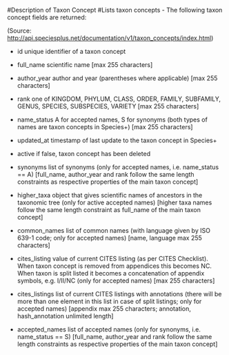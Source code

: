 #Description of Taxon Concept
#Lists taxon concepts - The following taxon concept fields are returned:

(Source: http://api.speciesplus.net/documentation/v1/taxon_concepts/index.html)

- id
unique identifier of a taxon concept

- full_name
scientific name [max 255 characters]

- author_year
author and year (parentheses where applicable) [max 255 characters]

- rank
one of KINGDOM, PHYLUM, CLASS, ORDER, FAMILY, SUBFAMILY, GENUS, SPECIES, SUBSPECIES, VARIETY [max 255 characters]

- name_status
A for accepted names, S for synonyms (both types of names are taxon concepts in Species+) [max 255 characters]

- updated_at
timestamp of last update to the taxon concept in Species+

- active
if false, taxon concept has been deleted

- synonyms
list of synonyms (only for accepted names, i.e. name_status == A) [full_name, author_year and rank follow the same length constraints as respective properties of the main taxon concept]

- higher_taxa
object that gives scientific names of ancestors in the taxonomic tree (only for active accepted names) [higher taxa names follow the same length constraint as full_name of the main taxon concept]

- common_names
list of common names (with language given by ISO 639-1 code; only for accepted names) [name, language max 255 characters]

- cites_listing
value of current CITES listing (as per CITES Checklist). When taxon concept is removed from appendices this becomes NC. When taxon is split listed it becomes a concatenation of appendix symbols, e.g. I/II/NC (only for accepted names) [max 255 characters]

- cites_listings
list of current CITES listings with annotations (there will be more than one element in this list in case of split listings; only for accepted names) [appendix max 255 characters; annotation, hash_annotation unlimited length]

- accepted_names
list of accepted names (only for synonyms, i.e. name_status == S) [full_name, author_year and rank follow the same length constraints as respective properties of the main taxon concept]